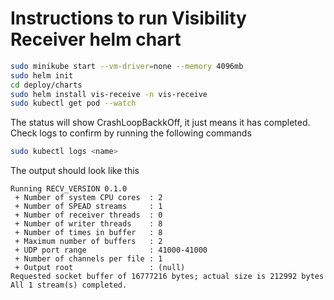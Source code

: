 # Instructions to run Visibility Receiver helm chart

```bash
sudo minikube start --vm-driver=none --memory 4096mb
sudo helm init
cd deploy/charts
sudo helm install vis-receive -n vis-receive  
sudo kubectl get pod --watch
```

The status will show CrashLoopBackkOff, it just means it has completed. 
Check logs to confirm by running the following commands

```bash
sudo kubectl logs <name>
```

The output should look like this

```text
Running RECV_VERSION 0.1.0
 + Number of system CPU cores  : 2
 + Number of SPEAD streams     : 1
 + Number of receiver threads  : 0
 + Number of writer threads    : 8
 + Number of times in buffer   : 8
 + Maximum number of buffers   : 2
 + UDP port range              : 41000-41000
 + Number of channels per file : 1
 + Output root                 : (null)
Requested socket buffer of 16777216 bytes; actual size is 212992 bytes
All 1 stream(s) completed.
```
